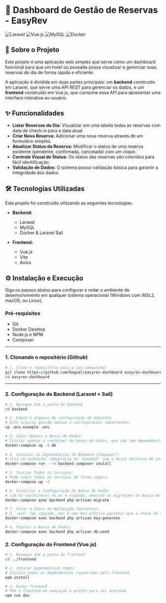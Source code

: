 # 🏨 Dashboard de Gestão de Reservas - EasyRev

![Laravel](https://img.shields.io/badge/Laravel-FF2D20?style=for-the-badge&logo=laravel&logoColor=white)
![Vue.js](https://img.shields.io/badge/Vue.js-35495E?style=for-the-badge&logo=vue.js&logoColor=4FC08D)
![MySQL](https://img.shields.io/badge/MySQL-005C84?style=for-the-badge&logo=mysql&logoColor=white)
![Docker](https://img.shields.io/badge/Docker-2496ED?style=for-the-badge&logo=docker&logoColor=white)

## 📄 Sobre o Projeto

Este projeto é uma aplicação web simples que serve como um dashboard funcional para que um hotel ou pousada possa visualizar e gerenciar suas reservas do dia de forma rápida e eficiente. 

A aplicação é dividida em duas partes principais: um **backend** construído em Laravel, que serve uma API REST para gerenciar os dados, e um **frontend** construído em Vue.js, que consome essa API para apresentar uma interface interativa ao usuário.

## ✨ Funcionalidades

* **Listar Reservas do Dia:** Visualizar em uma tabela todas as reservas com data de check-in para a data atual. 
* **Criar Nova Reserva:** Adicionar uma nova reserva através de um formulário simples. 
* **Atualizar Status da Reserva:** Modificar o status de uma reserva existente (pendente, confirmada, cancelada) com um clique. 
* **Controle Visual de Status:** Os status das reservas são coloridos para fácil identificação. 
* **Validação de Dados:** O sistema possui validação básica para garantir a integridade dos dados. 

## 🛠️ Tecnologias Utilizadas

Este projeto foi construído utilizando as seguintes tecnologias:

* **Backend:**
    * Laravel 
    * MySQL 
    * Docker & Laravel Sail

* **Frontend:**
    * Vue.js 
    * Vite
    * Axios

## ⚙️ Instalação e Execução 

Siga os passos abaixo para configurar e rodar o ambiente de desenvolvimento em qualquer sistema operacional (Windows com WSL2, macOS, ou Linux).

### **Pré-requisitos**
* Git
* Docker Desktop
* Node.js e NPM
* Composer

---
### **1. Clonando o repositório (Github)**
```bash
# 1. Clone o repositório para o seu computador
git clone https://github.com/Goguel/easyrev-dashboard easyrev-dashboard
cd easyrev-dashboard
```

---

### **2. Configuração do Backend (Laravel + Sail)**

```bash
# 1. Navegue até a pasta do backend
cd backend

# 2. Copie o arquivo de configuração de ambiente
# Este arquivo guarda senhas e configurações importantes.
cp .env.example .env

# 3. Subir Apenas o Banco de Dados:
# Iniciar apenas o contêiner do banco de dados, que não tem dependências.
docker-compose up -d db
  
# 4. Instalar as Dependências do Backend (Composer):
# Cria um contêiner temporário do `backend` com o único objetivo de instalar as dependências. 
docker-compose run --rm backend composer install

# 5. Iniciar Todos os Serviços:
# Pode subir todos os serviços de forma segura.
docker-compose up -d

# 6. Finalizar a Configuração do Banco de Dados
# Com os contêineres no ar e rodando, execute as migrações do banco de dados.
docker-compose exec backend php artisan migrate

# 7. Gerar a Chave da Aplicação (Garantia):
# O `.env` foi copiado, mas é uma boa prática garantir que a chave da aplicação está gerada para esta instância.
docker-compose exec backend php artisan key:generate

# 8. Popular o Banco de Dados:
docker-compose exec backend php artisan db:seed
```

### **2. Configuração do Frontend (Vue.js)**
```bash
# 1. Navegue até a pasta do frontend
cd ../frontend

# 2. Intalar dependências (Npm):
# Instala todas as dependências requeridas pelo frontend
npm install

# 3. Rodar frontend
# Põe o frontend em execução e pronto para ser acessado
npm run dev
```